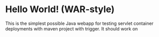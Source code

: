 Hello World! (WAR-style)
===============

This is the simplest possible Java webapp for testing servlet container deployments with maven project with trigger.  It should work on 
